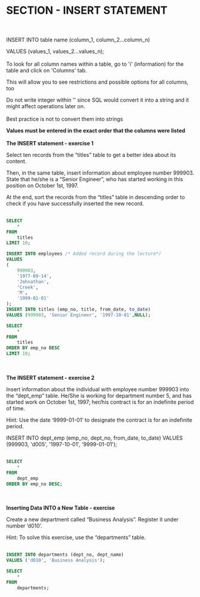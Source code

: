 # SECTION - INSERT STATEMENT
<br><br>
INSERT INTO table name (column_1, column_2...column_n)

VALUES (values_1, values_2...values_n);
<br><br>
To look for all column names within a table, go to 'i' (information) for the table and click on 'Columns' tab.

This will allow you to see restrictions and possible options for all columns, too

Do not write integer within '' since SQL would convert it into a string and it might affect operations later on.
<br><br>
Best practice is not to convert them into strings

**Values must be entered in the exact order that the columns were listed**
<br><br>
**The INSERT statement - exercise 1**

Select ten records from the “titles” table to get a better idea about its content.

Then, in the same table, insert information about employee number 999903. State that he/she is a “Senior Engineer”, who has started working in this position on October 1st, 1997.

At the end, sort the records from the “titles” table in descending order to check if you have successfully inserted the new record.
<br><br>
```sql
SELECT 
    *
FROM
    titles
LIMIT 10;

INSERT INTO employees /* Added record during the lecture*/
VALUES
(
    999903,
    '1977-09-14',
    'Johnathan',
    'Creek',
    'M',
    '1999-01-01'
);
INSERT INTO titles (emp_no, title, from_date, to_date)
VALUES (999903, 'Senior Engineer', '1997-10-01',NULL);

SELECT 
    *
FROM
    titles
ORDER BY emp_no DESC
LIMIT 10;
```
<br><br>
**The INSERT statement - exercise 2**

Insert information about the individual with employee number 999903 into the “dept_emp” table. He/She is working for department number 5, and has started work on  October 1st, 1997; her/his contract is for an indefinite period of time.

Hint: Use the date ‘9999-01-01’ to designate the contract is for an indefinite period.

INSERT INTO dept_emp (emp_no, dept_no, from_date, to_date)
VALUES (999903, 'd005', '1997-10-01', '9999-01-01');
<br><br>
```sql
SELECT 
    *
FROM
    dept_emp
ORDER BY emp_no DESC;
```
<br><br>
**Inserting Data INTO a New Table - exercise**

Create a new department called “Business Analysis”. Register it under number ‘d010’.

Hint: To solve this exercise, use the “departments” table.
<br><br>
```sql
INSERT INTO departments (dept_no, dept_name)
VALUES ('d010', 'Business Analysis');

SELECT 
    *
FROM
    departments;
```

